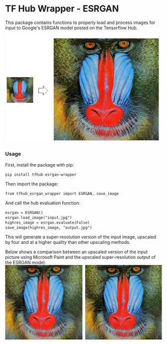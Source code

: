 # TF Hub Wrapper - ESRGAN
This package contains functions to properly load and process images for input to Google's ESRGAN model posted on the Tensorflow Hub.

<a href=#>
    <img alt="Example Text" src="images/input_output.png">
</a>

### Usage
First, install the package with pip:
```
pip install tfhub-esrgan-wrapper
```
Then import the package:
```
from tfhub_esrgan_wrapper import ESRGAN, save_image
```
And call the hub evaluation function:
```
esrgan = ESRGAN()
esrgan.load_image("input.jpg")
highres_image = esrgan.evaluate(False)
save_image(highres_image, "output.jpg")
```
This will generate a super-resolution version of the input image, upscaled by four and at a higher quality than other upscaling methods.

Below shows a comparison between an upscaled version of the input picture using Microsoft Paint and the upscaled super-resolution output of the ESRGAN model:
<a href=#>
    <img alt="Output Comparison" src="images/comparison.png">
</a>
